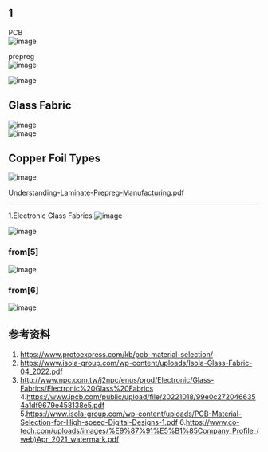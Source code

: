## 1 
PCB  
![image](https://github.com/rasputin2020/DAS_TECH_blog/assets/84896436/9eae57db-e404-40c9-9879-c3ed514cf2de)

prepreg  
![image](https://github.com/rasputin2020/DAS_TECH_blog/assets/84896436/66ffa0c4-d64d-4cf1-838d-a7c35b10a146)

![image](https://github.com/rasputin2020/DAS_TECH_blog/assets/84896436/4c95a62e-6e93-4f0d-b2ee-5e98b2c47c34)

## Glass Fabric  
![image](https://github.com/rasputin2020/DAS_TECH_blog/assets/84896436/de660321-5d05-4a50-a240-0fc0f5595a02)  
![image](https://github.com/rasputin2020/DAS_TECH_blog/assets/84896436/c60b4580-9188-4760-a26e-516dbd783392)  

## Copper Foil Types  
![image](https://github.com/rasputin2020/DAS_TECH_blog/assets/84896436/7df0e5af-6d81-4048-bfcf-fe7007b5d3db)

[Understanding-Laminate-Prepreg-Manufacturing.pdf](https://github.com/rasputin2020/DAS_TECH_blog/files/13915658/Understanding-Laminate-Prepreg-Manufacturing.pdf)

--------------------------------
1.Electronic Glass Fabrics
![image](https://github.com/rasputin2020/DAS_TECH_blog/assets/84896436/9264bdd1-3b2e-48fd-9739-d122f52c8da2)


![image](https://github.com/rasputin2020/DAS_TECH_blog/assets/84896436/d5b01219-6168-45fc-88ad-7cc402990e2b)  

### from[5]
![image](https://github.com/rasputin2020/DAS_TECH_blog/assets/84896436/7a88b522-1fbf-4648-b0ca-0b113dab4a1c)


### from[6]
![image](https://github.com/rasputin2020/DAS_TECH_blog/assets/84896436/f37f8e85-e2bb-43a1-88a8-a348c32c54f4)







## 参考资料  
1. https://www.protoexpress.com/kb/pcb-material-selection/    
2. https://www.isola-group.com/wp-content/uploads/Isola-Glass-Fabric-04_2022.pdf  
3. http://www.npc.com.tw/j2npc/enus/prod/Electronic/Glass-Fabrics/Electronic%20Glass%20Fabrics
4.https://www.ipcb.com/public/upload/file/20221018/99e0c2720466354a1df9679e458138e5.pdf  
5.https://www.isola-group.com/wp-content/uploads/PCB-Material-Selection-for-High-speed-Digital-Designs-1.pdf
6.https://www.co-tech.com/uploads/images/%E9%87%91%E5%B1%85Company_Profile_(web)Apr_2021_watermark.pdf        

